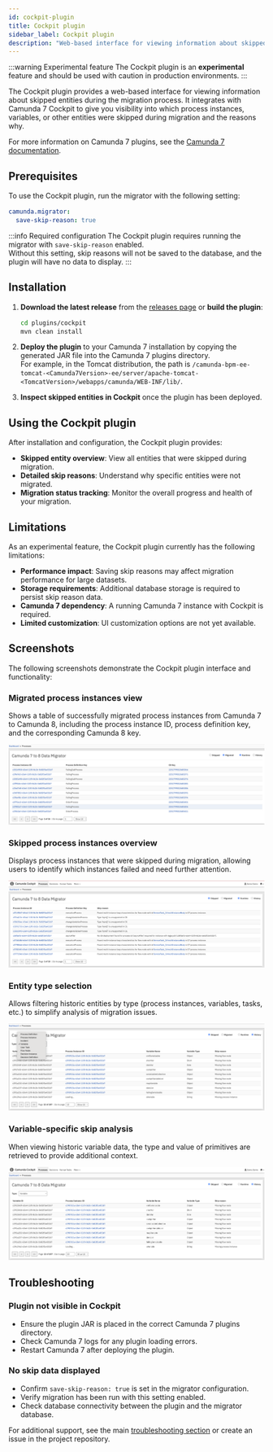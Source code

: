 ```yaml
---
id: cockpit-plugin
title: Cockpit plugin
sidebar_label: Cockpit plugin
description: "Web-based interface for viewing information about skipped entities during the migration process."
---
```


:::warning Experimental feature
The Cockpit plugin is an **experimental** feature and should be used with caution in production environments.
:::

The Cockpit plugin provides a web-based interface for viewing information about skipped entities during the migration process. It integrates with Camunda 7 Cockpit to give you visibility into which process instances, variables, or other entities were skipped during migration and the reasons why.

For more information on Camunda 7 plugins, see the [Camunda 7 documentation](https://docs.camunda.org/manual/latest/webapps/cockpit/extend/plugins/).

## Prerequisites

To use the Cockpit plugin, run the migrator with the following setting:

```yaml
camunda.migrator:
  save-skip-reason: true
```

:::info Required configuration
The Cockpit plugin requires running the migrator with `save-skip-reason` enabled.  
Without this setting, skip reasons will not be saved to the database, and the plugin will have no data to display.
:::

## Installation

1. **Download the latest release** from the [releases page](https://github.com/camunda/camunda-7-to-8-data-migrator/releases) or **build the plugin**:

   ```bash
   cd plugins/cockpit
   mvn clean install
   ```

2. **Deploy the plugin** to your Camunda 7 installation by copying the generated JAR file into the Camunda 7 plugins directory.  
   For example, in the Tomcat distribution, the path is `/camunda-bpm-ee-tomcat-<Camunda7Version>-ee/server/apache-tomcat-<TomcatVersion>/webapps/camunda/WEB-INF/lib/`.

3. **Inspect skipped entities in Cockpit** once the plugin has been deployed.

## Using the Cockpit plugin

After installation and configuration, the Cockpit plugin provides:

- **Skipped entity overview**: View all entities that were skipped during migration.
- **Detailed skip reasons**: Understand why specific entities were not migrated.
- **Migration status tracking**: Monitor the overall progress and health of your migration.

## Limitations

As an experimental feature, the Cockpit plugin currently has the following limitations:

- **Performance impact**: Saving skip reasons may affect migration performance for large datasets.
- **Storage requirements**: Additional database storage is required to persist skip reason data.
- **Camunda 7 dependency**: A running Camunda 7 instance with Cockpit is required.
- **Limited customization**: UI customization options are not yet available.

## Screenshots

The following screenshots demonstrate the Cockpit plugin interface and functionality:

### Migrated process instances view

Shows a table of successfully migrated process instances from Camunda 7 to Camunda 8, including the process instance ID, process definition key, and the corresponding Camunda 8 key.

![Runtime Migrated Instances](img/runtime-migrated.png)

### Skipped process instances overview

Displays process instances that were skipped during migration, allowing users to identify which instances failed and need further attention.

![Runtime Skipped Instances](img/runtime-skipped.png)

### Entity type selection

Allows filtering historic entities by type (process instances, variables, tasks, etc.) to simplify analysis of migration issues.

![Skipped Entity Type Selection](img/skipped-select-type.png)

### Variable-specific skip analysis

When viewing historic variable data, the type and value of primitives are retrieved to provide additional context.

![Skipped Variables](img/skipped-variables.png)

## Troubleshooting

### Plugin not visible in Cockpit

- Ensure the plugin JAR is placed in the correct Camunda 7 plugins directory.
- Check Camunda 7 logs for any plugin loading errors.
- Restart Camunda 7 after deploying the plugin.

### No skip data displayed

- Confirm `save-skip-reason: true` is set in the migrator configuration.
- Verify migration has been run with this setting enabled.
- Check database connectivity between the plugin and the migrator database.

For additional support, see the main [troubleshooting section](troubleshooting.md) or create an issue in the project repository.
